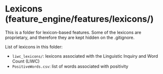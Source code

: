 # Lexicons (feature_engine/features/lexicons/)
This is a folder for lexicon-based features. Some of the lexicons are proprietary, and therefore they are kept hidden on the .gitignore. 

List of lexicons in this folder:
- `liwc_lexicons/`: lexicons associated with the Linguistic Inquiry and Word Count (LIWC)
- `PositiveWords.csv`: list of words associated with positivity
